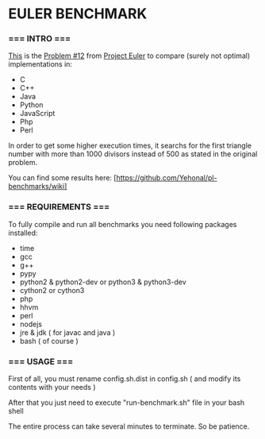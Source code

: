# EULER BENCHMARK

### === INTRO ===

[This](https://github.com/Yehonal/pl-benchmarks/tree/master/euler-problem12) is the [Problem #12](https://projecteuler.net/index.php?section=problems&id=12) from [Project Euler](https://projecteuler.net/) to compare (surely not optimal) implementations in:
 
- C
- C++
- Java
- Python
- JavaScript
- Php
- Perl

In order to get some higher execution times, it searchs for the first triangle number with more than 1000 divisors instead of 500 as stated in the original problem.

You can find some results here: [https://github.com/Yehonal/pl-benchmarks/wiki]

### === REQUIREMENTS ===

To fully compile and run all benchmarks you need following packages installed:

- time
- gcc
- g++
- pypy
- python2 & python2-dev or python3 & python3-dev
- cython2 or cython3
- php
- hhvm
- perl
- nodejs
- jre & jdk ( for javac and java )
- bash ( of course )

### === USAGE ===

First of all, you must rename config.sh.dist in config.sh ( and modify its contents with your needs )

After that you just need to execute "run-benchmark.sh" file in your bash shell

The entire process can take several minutes to terminate. So be patience.

